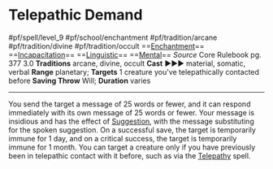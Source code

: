 # Telepathic Demand
#pf/spell/level_9 #pf/school/enchantment #pf/tradition/arcane #pf/tradition/divine #pf/tradition/occult
==[Enchantment](../../../Traits/Enchantment.md)== ==[Incapacitation](../../../Traits/Incapacitation.md)== ==[Linguistic](../../../Traits/Linguistic.md)== ==[Mental](../../../Traits/Mental.md)==
*Source* Core Rulebook pg. 377 3.0
**Traditions** arcane, divine, occult
**Cast** ►►► material, somatic, verbal
**Range** planetary; **Targets** 1 creature you've telepathically contacted before
**Saving Throw** Will; **Duration** varies

---
You send the target a message of 25 words or fewer, and it can respond immediately with its own message of 25 words or fewer. Your message is insidious and has the effect of [Suggestion](../Level%204/Suggestion.md), with the message substituting for the spoken suggestion. On a successful save, the target is temporarily immune for 1 day, and on a critical success, the target is temporarily immune for 1 month. You can target a creature only if you have previously been in telepathic contact with it before, such as via the [Telepathy](../Level%204/Telepathy.md) spell.
